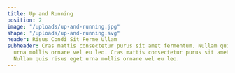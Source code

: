 ```yaml
---
title: Up and Running
position: 2
image: "/uploads/up-and-running.jpg"
shape: "/uploads/up-and-running.svg"
header: Risus Condi Sit Ferme Ullam
subheader: Cras mattis consectetur purus sit amet fermentum. Nullam quis risus eget
  urna mollis ornare vel eu leo. Cras mattis consectetur purus sit amet fermentum.
  Nullam quis risus eget urna mollis ornare vel eu leo.
---
```


